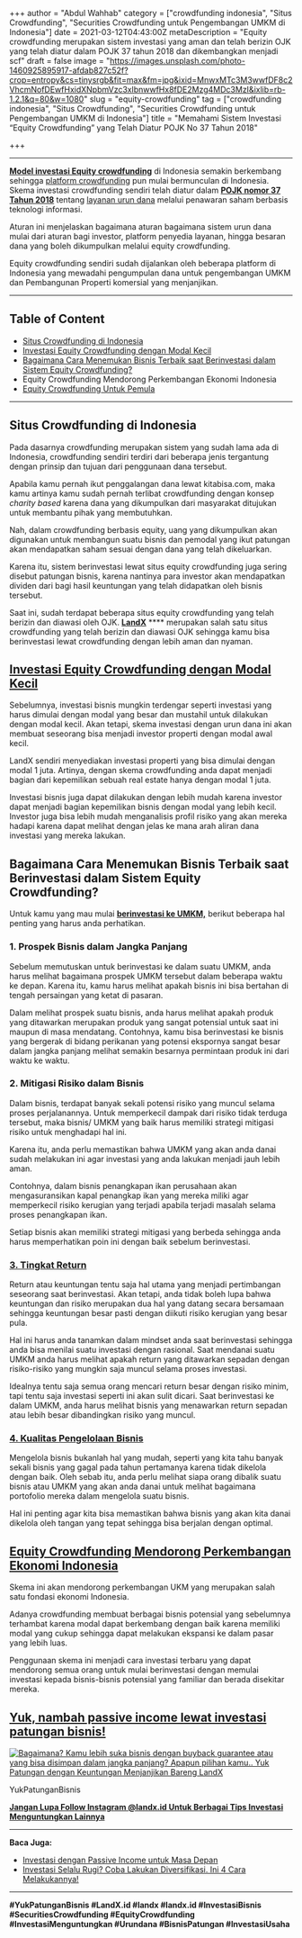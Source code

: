 +++
author = "Abdul Wahhab"
category = ["crowdfunding indonesia", "Situs Crowdfunding", "Securities Crowdfunding untuk Pengembangan UMKM di Indonesia"]
date = 2021-03-12T04:43:00Z
metaDescription = "Equity crowdfunding merupakan sistem investasi yang aman dan telah berizin OJK yang telah diatur dalam POJK 37 tahun 2018 dan dikembangkan menjadi scf"
draft = false
image = "https://images.unsplash.com/photo-1460925895917-afdab827c52f?crop=entropy&cs=tinysrgb&fit=max&fm=jpg&ixid=MnwxMTc3M3wwfDF8c2VhcmNofDEwfHxidXNpbmVzc3xlbnwwfHx8fDE2Mzg4MDc3MzI&ixlib=rb-1.2.1&q=80&w=1080"
slug = "equity-crowdfunding"
tag = ["crowdfunding indonesia", "Situs Crowdfunding", "Securities Crowdfunding untuk Pengembangan UMKM di Indonesia"]
title = "Memahami Sistem Investasi “Equity Crowdfunding” yang Telah Diatur POJK No 37 Tahun 2018"

+++


---

[**Model investasi Equity crowdfunding**](https://landx.id/project/) di Indonesia semakin berkembang sehingga [platform crowdfunding](https://landx.id/) pun mulai bermunculan di Indonesia. Skema investasi crowdfunding sendiri telah diatur dalam [**POJK nomor 37 Tahun 2018**](https://landx.id/) tentang [layanan urun dana](https://landx.id/) melalui penawaran saham berbasis teknologi informasi.

Aturan ini menjelaskan bagaimana aturan bagaimana sistem urun dana mulai dari aturan bagi investor, platform penyedia layanan, hingga besaran dana yang boleh dikumpulkan melalui equity crowdfunding.

Equity crowdfunding sendiri sudah dijalankan oleh beberapa platform di Indonesia yang mewadahi pengumpulan dana untuk pengembangan UMKM dan Pembangunan Properti komersial yang menjanjikan.

---

## Table of Content

* [Situs Crowdfunding di Indonesia]( #situs-crowdfunding-di-indonesia)
* [Investasi Equity Crowdfunding dengan Modal Kecil](#investasi-equity-crowdfunding-dengan-modal-kecil)
* [Bagaimana Cara Menemukan Bisnis Terbaik saat Berinvestasi dalam Sistem Equity Crowdfunding?](#bagaimana-cara-menemukan-bisnis-terbaik-saat-berinvestasi-dalam-sistem-equity-crowdfunding)
* Equity Crowdfunding Mendorong Perkembangan Ekonomi Indonesia
* [Equity Crowdfunding Untuk Pemula](#equity-crowdfunding-untuk-pemula) 

---

## Situs Crowdfunding di Indonesia

Pada dasarnya crowdfunding merupakan sistem yang sudah lama ada di Indonesia, crowdfunding sendiri terdiri dari beberapa jenis tergantung dengan prinsip dan tujuan dari penggunaan dana tersebut.

Apabila kamu pernah ikut penggalangan dana lewat kitabisa.com, maka kamu artinya kamu sudah pernah terlibat crowdfunding dengan konsep _charity based_ karena dana yang dikumpulkan dari masyarakat ditujukan untuk membantu pihak yang membutuhkan.

Nah, dalam crowdfunding berbasis equity, uang yang dikumpulkan akan digunakan untuk membangun suatu bisnis dan pemodal yang ikut patungan akan mendapatkan saham sesuai dengan dana yang telah dikeluarkan.

Karena itu, sistem berinvestasi lewat situs equity crowdfunding juga sering disebut patungan bisnis, karena nantinya para investor akan mendapatkan dividen dari bagi hasil keuntungan yang telah didapatkan oleh bisnis tersebut.

Saat ini, sudah terdapat beberapa situs equity crowdfunding yang telah berizin dan diawasi oleh OJK. [**LandX**](https://landx.id/) **** merupakan salah satu situs crowdfunding yang telah berizin dan diawasi OJK sehingga kamu bisa berinvestasi lewat crowdfunding dengan lebih aman dan nyaman.

## [Investasi Equity Crowdfunding dengan Modal Kecil](https://landx.id/project/)

Sebelumnya, investasi bisnis mungkin terdengar seperti investasi yang harus  dimulai dengan modal yang besar dan mustahil untuk dilakukan dengan modal kecil. Akan tetapi, skema investasi dengan urun dana ini akan membuat seseorang bisa menjadi investor properti dengan modal awal kecil.

LandX sendiri menyediakan investasi properti yang bisa dimulai dengan modal 1 juta. Artinya, dengan skema crowdfunding anda dapat menjadi bagian dari kepemilikan sebuah real estate hanya dengan modal  1 juta.

Investasi bisnis juga dapat dilakukan dengan lebih mudah karena investor dapat menjadi bagian kepemilikan bisnis dengan modal yang lebih kecil. Investor juga bisa lebih mudah menganalisis profil risiko yang akan mereka hadapi karena dapat melihat dengan jelas ke mana arah aliran dana investasi yang mereka lakukan.

## Bagaimana Cara Menemukan Bisnis Terbaik saat Berinvestasi dalam Sistem Equity Crowdfunding?

Untuk kamu yang mau mulai [**berinvestasi ke UMKM,**](https://landx.id/blog/cara-mudah-investasi-ke-umkm-dengan-modal/#pertimbangan-penting-saat-mulai-berinvestasi-ke-umkm) berikut beberapa hal penting yang harus anda perhatikan.

### 1. Prospek Bisnis dalam Jangka Panjang

Sebelum  memutuskan untuk berinvestasi ke dalam suatu UMKM, anda harus melihat  bagaimana prospek UMKM tersebut dalam beberapa waktu ke depan. Karena  itu, kamu harus melihat apakah bisnis ini bisa bertahan di tengah  persaingan yang ketat di pasaran.

Dalam melihat prospek suatu  bisnis, anda harus melihat apakah produk yang ditawarkan merupakan  produk yang sangat potensial untuk saat ini maupun di masa mendatang.  Contohnya, kamu bisa berinvestasi ke bisnis yang bergerak di bidang  perikanan yang potensi ekspornya sangat besar dalam jangka panjang  melihat semakin besarnya permintaan produk ini dari waktu ke waktu.

### 2. Mitigasi Risiko dalam Bisnis

Dalam  bisnis, terdapat banyak sekali potensi risiko yang muncul selama proses  perjalanannya. Untuk memperkecil dampak dari risiko tidak terduga  tersebut, maka bisnis/ UMKM yang baik harus memiliki strategi mitigasi  risiko untuk menghadapi hal ini.

Karena itu, anda perlu  memastikan bahwa UMKM yang akan anda danai sudah melakukan ini agar  investasi yang anda lakukan menjadi jauh lebih aman.

Contohnya,  dalam bisnis penangkapan ikan perusahaan akan mengasuransikan kapal  penangkap ikan yang mereka miliki agar memperkecil risiko kerugian yang  terjadi apabila terjadi masalah selama proses penangkapan ikan.

Setiap  bisnis akan memiliki strategi mitigasi yang berbeda sehingga anda harus  memperhatikan poin ini dengan baik sebelum berinvestasi.

### [3. Tingkat Return](https://landx.id/blog/return-on-investment-roi-adalah/)

Return atau keuntungan tentu saja hal utama yang menjadi pertimbangan  seseorang saat berinvestasi. Akan tetapi, anda tidak boleh lupa bahwa  keuntungan dan risiko merupakan dua hal yang datang secara bersamaan  sehingga keuntungan besar pasti dengan diikuti risiko kerugian yang  besar pula.

Hal ini harus anda tanamkan dalam mindset anda saat  berinvestasi sehingga anda bisa menilai suatu investasi dengan rasional.  Saat mendanai suatu UMKM anda harus melihat apakah return yang  ditawarkan sepadan dengan risiko-risiko yang mungkin saja muncul selama  proses investasi.

Idealnya tentu saja semua orang mencari return  besar dengan risiko minim, tapi tentu saja investasi seperti ini akan  sulit dicari. Saat berinvestasi ke dalam UMKM, anda harus melihat bisnis  yang menawarkan return sepadan atau lebih besar dibandingkan risiko  yang muncul.

### [4. Kualitas Pengelolaan Bisnis](https://landx.id/project/)

Mengelola  bisnis bukanlah hal yang mudah, seperti yang kita tahu banyak sekali  bisnis yang gagal pada tahun pertamanya karena tidak dikelola dengan  baik. Oleh sebab itu, anda perlu melihat siapa orang dibalik suatu bisnis atau UMKM yang akan anda danai untuk  melihat bagaimana portofolio mereka dalam mengelola suatu bisnis.

Hal  ini penting agar kita bisa memastikan bahwa bisnis yang akan kita danai  dikelola oleh tangan yang tepat sehingga bisa berjalan dengan optimal.

## [Equity Crowdfunding Mendorong Perkembangan Ekonomi Indonesia](https://landx.id/project/)

Skema ini akan mendorong perkembangan UKM yang merupakan salah satu fondasi ekonomi Indonesia.

Adanya crowdfunding membuat berbagai bisnis potensial yang sebelumnya terhambat karena modal dapat berkembang dengan baik karena memiliki modal yang cukup sehingga dapat melakukan ekspansi ke dalam pasar yang lebih luas.

Penggunaan skema ini menjadi cara investasi terbaru yang dapat mendorong semua orang untuk mulai berinvestasi dengan memulai investasi kepada bisnis-bisnis potensial yang familiar dan berada disekitar mereka.

## [Yuk, nambah passive income lewat investasi patungan bisnis!](https://landx.id/project/)

[![Bagaimana? Kamu lebih suka bisnis dengan buyback guarantee atau yang bisa disimpan dalam jangka panjang? Apapun pilihan kamu.. Yuk Patungan  dengan Keuntungan Menjanjikan Bareng LandX](https://accountgram-production.sfo2.cdn.digitaloceanspaces.com/landx_ghost/2021/10/Equity-Crowdfunding-di-Indonesia-1--3.png)](http://landx.id/project/)

YukPatunganBisnis

[**Jangan Lupa Follow Instagram @landx.id Untuk Berbagai Tips Investasi Menguntungkan Lainnya**](https://www.instagram.com/landx.id/?utm_medium=copy_link)

---

**Baca Juga:**

* [Investasi dengan Passive Income untuk Masa Depan](https://landx.id/blog/investasi-dengan-passive-income-untuk-masa-depan/)
* [Investasi Selalu Rugi? Coba Lakukan Diversifikasi. Ini 4 Cara Melakukannya!](https://landx.id/blog/arti-penting-diversifikasi-dalam-investasi/)

---

**#YukPatunganBisnis    #LandX.id    #landx         #landx.id    #InvestasiBisnis  #SecuritiesCrowdfunding   #EquityCrowdfunding    #InvestasiMenguntungkan     #Urundana    #BisnisPatungan    #InvestasiUsaha**



